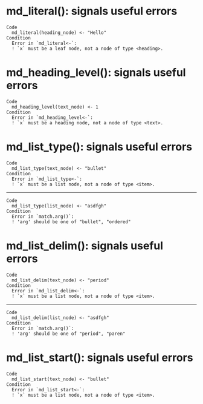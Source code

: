 # md_literal(): signals useful errors

    Code
      md_literal(heading_node) <- "Hello"
    Condition
      Error in `md_literal<-`:
      ! `x` must be a leaf node, not a node of type <heading>.

# md_heading_level(): signals useful errors

    Code
      md_heading_level(text_node) <- 1
    Condition
      Error in `md_heading_level<-`:
      ! `x` must be a heading node, not a node of type <text>.

# md_list_type(): signals useful errors

    Code
      md_list_type(text_node) <- "bullet"
    Condition
      Error in `md_list_type<-`:
      ! `x` must be a list node, not a node of type <item>.

---

    Code
      md_list_type(list_node) <- "asdfgh"
    Condition
      Error in `match.arg()`:
      ! 'arg' should be one of "bullet", "ordered"

# md_list_delim(): signals useful errors

    Code
      md_list_delim(text_node) <- "period"
    Condition
      Error in `md_list_delim<-`:
      ! `x` must be a list node, not a node of type <item>.

---

    Code
      md_list_delim(list_node) <- "asdfgh"
    Condition
      Error in `match.arg()`:
      ! 'arg' should be one of "period", "paren"

# md_list_start(): signals useful errors

    Code
      md_list_start(text_node) <- "bullet"
    Condition
      Error in `md_list_start<-`:
      ! `x` must be a list node, not a node of type <item>.

